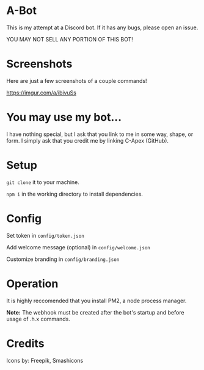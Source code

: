 # A-Bot
This is my attempt at a Discord bot. If it has any bugs, please open an issue.

YOU MAY NOT SELL ANY PORTION OF THIS BOT!

# Screenshots
Here are just a few screenshots of a couple commands!

https://imgur.com/a/ibivuSs

# You may use my bot...
I have nothing special, but I ask that you link to me in some way, shape, or form. I simply ask that you credit me by linking C-Apex (GitHub).

# Setup
`git clone` it to your machine.

`npm i` in the working directory to install dependencies.

# Config

Set token in `config/token.json`

Add welcome message (optional) in `config/welcome.json`

Customize branding in `config/branding.json`

# Operation
It is highly reccomended that you install PM2, a node process manager.

**Note:** The webhook must be created after the bot's startup and before usage of .h.x commands.

# Credits

Icons by: Freepik, Smashicons
